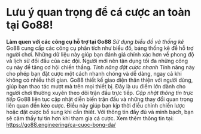 # **Lưu ý quan trọng để cá cược an toàn tại Go88!**
**Làm quen với các công cụ hỗ trợ tại Go88**
*Sử dụng biểu đồ và thống kê*
Go88 cung cấp các công cụ phân tích như biểu đồ, bảng thống kê để hỗ trợ người chơi. Những dữ liệu này giúp bạn đánh giá chính xác hơn về phong độ và lịch sử đối đầu của các đội. Người mới nên tận dụng tối đa những công cụ này để tăng cơ hội chiến thắng.
*Tính năng đặt cược nhanh*
Tính năng này cho phép bạn đặt cược một cách nhanh chóng và dễ dàng, ngay cả khi không có nhiều thời gian. Go88 thiết kế giao diện thân thiện với người dùng, giúp bạn thao tác mượt mà trên mọi thiết bị. Đây là ưu điểm lớn dành cho người chơi thường xuyên theo dõi trận đấu trực tiếp.
*Cập nhật thông tin trực tiếp*
Go88 liên tục cập nhật diễn biến trận đấu và những thay đổi quan trọng liên quan đến kèo cược. Điều này giúp bạn kịp thời điều chỉnh chiến lược hoặc đặt cược bổ sung khi cần thiết. Với thông tin đầy đủ và minh bạch, bạn sẽ cảm thấy tự tin hơn khi tham gia cá cược.
Xem thêm thông tin tại: https://go88.engineering/ca-cuoc-bong-da/
